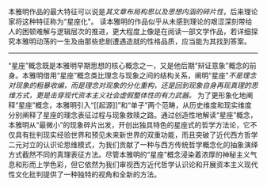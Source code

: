 本雅明作品的最大特征可以说是*其文章布局构思以及思想内涵的碎片性*，后来理论家将这种特征称为“星座化"。
读本雅明的作品似乎从未感到理论的艰涩深刻带给人的困顿难解与逻辑层次的推进，更大程度上像是在阅读一部文学作品，若详细探究本雅明动荡的一生及由那些悲剧遭遇造就的性格品质，应当能为其找到答案。

---

“星座”概念既是本雅明早期思想的核心概念之一，又是他后期“辩证意象”概念的前身。本雅明借用“星座”概念类比理念与现象之间的结构关系，阐明“星座”*不是理念对现象的粗暴收编，而是理念对现象的分化重构，还是回到现象自身再现真理的思维方式，更是击穿现代资本主义社会虚假整体性的有力武器。*
为了更形象化地阐释“星座”概念，本雅明引入“[[起源]]”和“单子”两个范畴，从历史维度和现实维度分别阐释了星座的理念表征过程与现象救赎之路。通过创造性地解读“星座”概念，本雅明从“最微小”的现象碎片出发，开创出独具特色的星座式的哲学方法论，它不仅具有批判现实经验世界和预见未来新世界的双重功能，而且突破了近代西方哲学二元对立的认识论思维模式，为我们贡献了一种与西方传统哲学概念化的抽象演绎方式截然不同的真理表征方法。尽管本雅明的“星座”概念浸染着浓厚的神秘主义气息和形而上学色彩，但它依然为我们审视西方近代哲学认识论和开展资本主义现代性文化批判提供了一种独特的视角和全新的方法。
